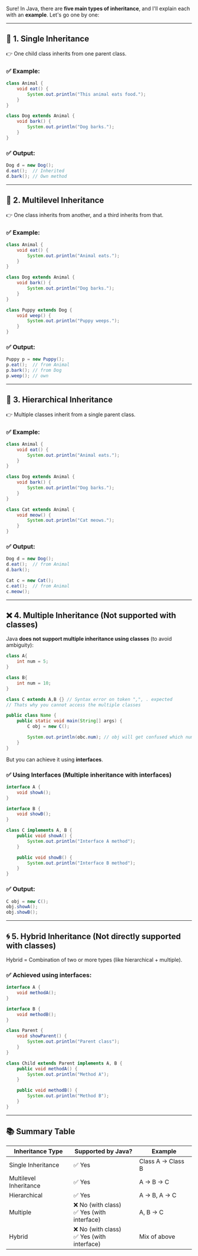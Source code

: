 Sure! In Java, there are **five main types of inheritance**, and I'll explain each with an **example**. Let's go one by one:

---

## 🔰 1. **Single Inheritance**
👉 One child class inherits from one parent class.

### ✅ Example:
```java
class Animal {
    void eat() {
        System.out.println("This animal eats food.");
    }
}

class Dog extends Animal {
    void bark() {
        System.out.println("Dog barks.");
    }
}
```

### ✅ Output:
```java
Dog d = new Dog();
d.eat();  // Inherited
d.bark(); // Own method
```

---

## 🔗 2. **Multilevel Inheritance**
👉 One class inherits from another, and a third inherits from that.

### ✅ Example:
```java
class Animal {
    void eat() {
        System.out.println("Animal eats.");
    }
}

class Dog extends Animal {
    void bark() {
        System.out.println("Dog barks.");
    }
}

class Puppy extends Dog {
    void weep() {
        System.out.println("Puppy weeps.");
    }
}
```

### ✅ Output:
```java
Puppy p = new Puppy();
p.eat();  // from Animal
p.bark(); // from Dog
p.weep(); // own
```

---

## 🌿 3. **Hierarchical Inheritance**
👉 Multiple classes inherit from a single parent class.

### ✅ Example:
```java
class Animal {
    void eat() {
        System.out.println("Animal eats.");
    }
}

class Dog extends Animal {
    void bark() {
        System.out.println("Dog barks.");
    }
}

class Cat extends Animal {
    void meow() {
        System.out.println("Cat meows.");
    }
}
```

### ✅ Output:
```java
Dog d = new Dog();
d.eat();  // from Animal
d.bark();

Cat c = new Cat();
c.eat();  // from Animal
c.meow();
```

---

## ❌ 4. **Multiple Inheritance (Not supported with classes)**

Java **does not support multiple inheritance using classes** (to avoid ambiguity):

```java
class A{
    int num = 5;
}

class B{
    int num = 10;
}

class C extends A,B {} // Syntax error on token ",", . expected
// Thats why you cannot access the multiple classes

public class Name {
    public static void main(String[] args) {
        C obj = new C();

        System.out.println(obc.num); // obj will get confused which num to used
    }
}
```


But you can achieve it using **interfaces**.

### ✅ Using Interfaces (Multiple inheritance with interfaces)
```java
interface A {
    void showA();
}

interface B {
    void showB();
}

class C implements A, B {
    public void showA() {
        System.out.println("Interface A method");
    }

    public void showB() {
        System.out.println("Interface B method");
    }
}
```

### ✅ Output:
```java
C obj = new C();
obj.showA();
obj.showB();
```

---

## 🌀 5. **Hybrid Inheritance (Not directly supported with classes)**

Hybrid = Combination of two or more types (like hierarchical + multiple).

### ✅ Achieved using interfaces:

```java
interface A {
    void methodA();
}

interface B {
    void methodB();
}

class Parent {
    void showParent() {
        System.out.println("Parent class");
    }
}

class Child extends Parent implements A, B {
    public void methodA() {
        System.out.println("Method A");
    }

    public void methodB() {
        System.out.println("Method B");
    }
}
```

---

## 📚 Summary Table

| Inheritance Type      | Supported by Java? | Example         |
|-----------------------|--------------------|-----------------|
| Single Inheritance    | ✅ Yes             | Class A → Class B |
| Multilevel Inheritance| ✅ Yes             | A → B → C       |
| Hierarchical          | ✅ Yes             | A → B, A → C    |
| Multiple              | ❌ No (with class)<br>✅ Yes (with interface) | A, B → C |
| Hybrid                | ❌ No (with class)<br>✅ Yes (with interface) | Mix of above |
